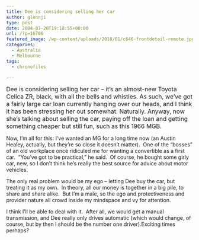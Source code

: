 ```yaml
---
title: Dee is considering selling her car
author: glennji
type: post
date: 2004-07-20T19:18:55+00:00
url: /?p=16706
featured_image: /wp-content/uploads/2018/01/c646-frontdetail-remote.jpg
categories:
  - Australia
  - Melbourne
tags:
  - chronofiles

---
```

<span style="font-family: -apple-system, BlinkMacSystemFont, 'Segoe UI', Roboto, Oxygen-Sans, Ubuntu, Cantarell, 'Helvetica Neue', sans-serif; font-size: 16px;">Dee is considering selling her car &#8211; it&#8217;s an almost-new Toyota Celica ZR, black, with all the bells and whistles. As such, we&#8217;ve got a fairly large car loan currently hanging over our heads, and I think it has been stressing her out somewhat. Naturally. Anyway, now she&#8217;s talking about selling the car, paying off the loan and getting something cheaper but still fun, such as this 1966 MGB.</span>
  
<span style="font-family: -apple-system, BlinkMacSystemFont, 'Segoe UI', Roboto, Oxygen-Sans, Ubuntu, Cantarell, 'Helvetica Neue', sans-serif;">Now, I&#8217;m all for this: I&#8217;ve wanted an MG for a long time now (an Austin Healey, actually, but they&#8217;re so close it doesn&#8217;t matter).  One of the &#8220;bosses&#8221; of an old workplace once ridiculed me for wanting a convertible as a first car.  &#8220;You&#8217;ve got to be practical,&#8221; he said.  Of course, he bought some girly car, new, so I don&#8217;t think he&#8217;s really the best source for advice about motor vehicles.</span>
  
<span style="font-family: -apple-system, BlinkMacSystemFont, 'Segoe UI', Roboto, Oxygen-Sans, Ubuntu, Cantarell, 'Helvetica Neue', sans-serif;">The only real problem would be my ego &#8211; letting Dee buy the car, but treating it as my own.  In theory, all our money is together in a big pile, to share and share alike.  But I&#8217;m a male, so the ego and protectiveness and provider nature all crowd inside my mindspace and vy for attention.</span>

<div class="post">
  <div class="post-body">
    I think I&#8217;ll be able to deal with it.  After all, we would get a manual transmission, and Dee really only drives automatic (which would change, of course, but by then I should be the number one driver).Exciting times perhaps?
  </div>
</div>
